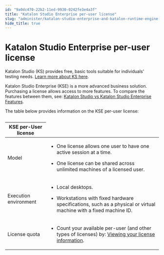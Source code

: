 ```yaml
---
id: "9a0dc470-22b2-11ed-9930-0242fe3e4a3f"
title: "Katalon Studio Enterprise per-user license"
slug: "administer/katalon-studio-enterprise-and-katalon-runtime-engine-license/katalon-studio-enterprise-per-user-license"
hide_title: true
---
```


# <a id="id" class="anchor_top_offset"/><a id="ariaid-title1" class="anchor_top_offset"/>Katalon Studio Enterprise per-user license

<p xmlns="http://www.w3.org/1999/xhtml" className="p">Katalon Studio (KS) provides free, basic tools suitable for individuals' testing needs. <a className="xref" href="/docs/administer/katalon-studio-enterprise-and-katalon-runtime-engine-license/trial-and-free-plans">Learn more about KS here</a>.</p> 
<p xmlns="http://www.w3.org/1999/xhtml" className="p">Katalon Studio Enterprise (KSE) is a more advanced business solution. Purchasing a license allows access to more features. To compare the features between them, see: <a className="xref" href="/docs/administer/katalon-studio-enterprise-and-katalon-runtime-engine-license/katalon-studio-vs-katalon-studio-enterprise-features">Katalon Studio vs Katalon Studio Enterprise Features</a>.</p> 
<p xmlns="http://www.w3.org/1999/xhtml" className="p">The table below provides information on the KSE per-user license:</p> 
<table xmlns="http://www.w3.org/1999/xhtml" className="table anchor_top_offset" id="id__a9b18765-9067-4570-bc42-beb06724ab79"><caption /><colgroup><col /><col /></colgroup><thead className="thead"><tr className><th className="entry anchor_top_offset" id="id__a9b18765-9067-4570-bc42-beb06724ab79__entry__1" colSpan={2}>KSE per-User license</th></tr></thead><tbody className="tbody"><tr className><td className="entry" headers="id__a9b18765-9067-4570-bc42-beb06724ab79__entry__1 ">Model</td><td className="entry" headers="id__a9b18765-9067-4570-bc42-beb06724ab79__entry__1 "><ul className="ul"><li className="li"><p className="p">One license allows one user to have one active session at a time.</p></li></ul><ul className="ul"><li className="li"><p className="p">One license can be shared across unlimited machines of a licensed user.</p></li></ul></td></tr><tr className><td className="entry" headers="id__a9b18765-9067-4570-bc42-beb06724ab79__entry__1 ">Execution environment</td><td className="entry" headers="id__a9b18765-9067-4570-bc42-beb06724ab79__entry__1 "><ul className="ul"><li className="li"><p className="p">Local desktops.</p></li></ul><ul className="ul"><li className="li"><p className="p">Workstations with fixed hardware specifications, such as a physical or virtual machine with a fixed machine ID.</p></li></ul></td></tr><tr className><td className="entry" headers="id__a9b18765-9067-4570-bc42-beb06724ab79__entry__1 ">License quota</td><td className="entry" headers="id__a9b18765-9067-4570-bc42-beb06724ab79__entry__1 "><ul className="ul"><li className="li"><p className="p">Count your available per-user (and other types of licenses) by: <a className="xref" href="/docs/administer/administration-tasks/license-management/manage-katalon-licenses#id_1">Viewing your license information</a>.</p></li></ul></td></tr></tbody></table> 
